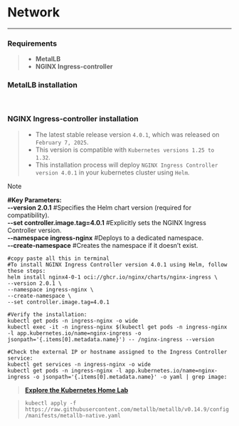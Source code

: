 # Network
___

### Requirements

>
> - **MetalLB<br>**
> - **NGINX Ingress-controller**


### MetalLB installation

<br>

### NGINX Ingress-controller installation

> - The latest stable release version `4.0.1`, which was released on `February 7, 2025`. 
> - This version is compatible with `Kubernetes versions 1.25 to 1.32`.
> - This installation process will deploy `NGINX Ingress Controller version 4.0.1` in your kubernetes cluster using `Helm`.

>[!Note]
> **#Key Parameters:** <br>
> **--version 2.0.1**   #Specifies the Helm chart version (required for compatibility). <br>
> **--set controller.image.tag=4.0.1**   #Explicitly sets the NGINX Ingress Controller version. <br>
> **--namespace ingress-nginx**   #Deploys to a dedicated namespace. <br>
> **--create-namespace**   #Creates the namespace if it doesn’t exist.

 ```shell
#copy paste all this in terminal
#To install NGINX Ingress Controller version 4.0.1 using Helm, follow these steps:
helm install nginx4-0-1 oci://ghcr.io/nginx/charts/nginx-ingress \
--version 2.0.1 \ 
--namespace ingress-nginx \
--create-namespace \
--set controller.image.tag=4.0.1

#Verify the installation:
kubectl get pods -n ingress-nginx -o wide
kubectl exec -it -n ingress-nginx $(kubectl get pods -n ingress-nginx -l app.kubernetes.io/name=nginx-ingress -o jsonpath='{.items[0].metadata.name}') -- /nginx-ingress --version

#Check the external IP or hostname assigned to the Ingress Controller service:
kubectl get services -n ingress-nginx -o wide
kubectl get pods -n ingress-nginx -l app.kubernetes.io/name=nginx-ingress -o jsonpath='{.items[0].metadata.name}' -o yaml | grep image:
```






>
>**[Explore the Kubernetes Home Lab](https://github.com/rohen21s/kubernetes/tree/main/kube_config)**

>
> `kubectl apply -f https://raw.githubusercontent.com/metallb/metallb/v0.14.9/config/manifests/metallb-native.yaml`
> 
> 
<br>

